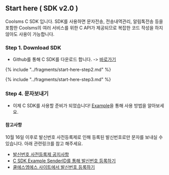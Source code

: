 ## Start here ( SDK v2.0 )

Coolsms C SDK 입니다. SDK를 사용하면 문자전송, 전송내역관리, 알림톡전송 등을 포함한 Coolsms의 여러 서비스를 위한 C API가 제공되므로 복잡한 코드 작성을 하지 않아도 사용이 가능합니다.

### Step 1. Download SDK
- Github를 통해 C SDK를 다운로드 합니다. -> [바로가기](https://github.com/coolsms/c-sdk/releases)

{% include "../fragments/start-here-step2.md" %}

{% include "../fragments/start-here-step3.md" %}

### Step 4. 문자보내기

- 이제 C SDK를 사용할 준비가 되었습니다! [Example](example.md)을 통해 사용 방법을 알아보세요.

#### 참고사항
10월 16일 이후로 발신번호 사전등록제로 인해 등록된 발신번호로만 문자를 보내실 수 있습니다. 아래 관련링크를 참고 해주세요.
- [발신번호 사전등록제 공지사항](https://www.coolsms.co.kr/index.php?mid=notice&document_srl=3070386)
- [C SDK Example SenderID를 통해 발신번호 등록하기](example/sender-id.md)
- [쿨에스엠에스 사이트에서 발신번호 등록하기](https://www.coolsms.co.kr/index.php?mid=service_setup&act=dispSmsconfigSenderNumbers)